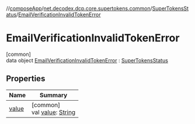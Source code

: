 //[composeApp](../../../../index.md)/[net.decodex.dcp.core.supertokens.common](../../index.md)/[SuperTokensStatus](../index.md)/[EmailVerificationInvalidTokenError](index.md)

# EmailVerificationInvalidTokenError

[common]\
data object [EmailVerificationInvalidTokenError](index.md) : [SuperTokensStatus](../index.md)

## Properties

| Name | Summary |
|---|---|
| [value](../value.md) | [common]<br>val [value](../value.md): [String](https://kotlinlang.org/api/latest/jvm/stdlib/kotlin/-string/index.html) |

